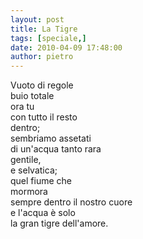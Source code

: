 ```yaml
---
layout: post
title: La Tigre
tags: [speciale,]
date: 2010-04-09 17:48:00
author: pietro
---
```

Vuoto di regole<br/>buio totale<br/>ora tu<br/>con tutto il resto<br/>dentro;<br/>sembriamo assetati<br/>di un'acqua tanto rara<br/>gentile,<br/>e selvatica;<br/>quel fiume che<br/>mormora<br/>sempre dentro il nostro cuore<br/>e l'acqua è solo<br/>la gran tigre dell'amore.
